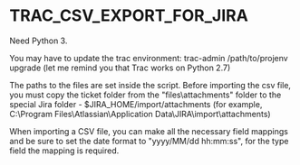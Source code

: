 # TRAC_CSV_EXPORT_FOR_JIRA

Need Python 3.

You may have to update the trac environment:
trac-admin /path/to/projenv upgrade (let me remind you that Trac works on Python 2.7)

The paths to the files are set inside the script. Before importing the csv file, you must copy the ticket folder from the "files\attachments" folder to the special Jira folder - $JIRA_HOME/import/attachments (for example, C:\Program Files\Atlassian\Application Data\JIRA\import\attachments)

When importing a CSV file, you can make all the necessary field mappings and be sure to set the date format to "yyyy/MM/dd hh:mm:ss", for the type field the mapping is required.


